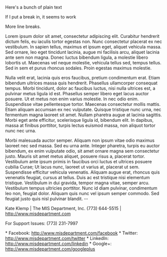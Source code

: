 Here's a bunch of plain text  
  
If I put a break in, it seems to work  
  
More line breaks.  
  
Lorem ipsum dolor sit amet, consectetur adipiscing elit. Curabitur hendrerit dictum felis, eu iaculis tortor egestas non. Nunc consectetur placerat ex nec vestibulum. In sapien tellus, maximus et ipsum eget, aliquet vehicula massa. Sed ornare, leo eget tincidunt lacinia, augue mi facilisis arcu, aliquet lacinia ante sem non magna. Donec luctus bibendum ligula, a molestie libero lobortis ut. Maecenas vel neque molestie, vehicula tellus sed, tempus tellus. Sed in sem et purus rhoncus sodales. Proin egestas maximus molestie.  
  
Nulla velit erat, lacinia quis eros faucibus, pretium condimentum erat. Etiam bibendum ultrices massa quis hendrerit. Phasellus ullamcorper consequat tempus. Morbi tincidunt, dolor ac faucibus luctus, nisi nulla ultrices est, a pulvinar metus ligula id est. Phasellus semper libero eget lacus auctor posuere. Ut et metus non enim varius molestie. In nec odio enim. Suspendisse vitae pellentesque tortor. Maecenas consectetur mollis mattis. Etiam aliquam accumsan ex nec vulputate. Quisque tristique nunc urna, nec fermentum magna laoreet sit amet. Nullam pharetra augue at lacinia sagittis. Morbi eget ante efficitur, scelerisque ligula id, bibendum elit. In dapibus, massa at finibus porttitor, turpis lectus euismod massa, non aliquot tortor nunc nec urna.  
  
Morbi malesuada auctor semper. Aliquam non ipsum vitae odio maximus laoreet nec sed massa. Sed eu urna ante. Integer pharetra, turpis eu auctor bibendum, ex enim vulputate odio, sit amet ornare magna sem consectetur justo. Mauris sit amet metus aliquet, posuere risus a, placerat tortor. Vestibulum ante ipsum primis in faucibus orci luctus et ultrices posuere cubilia Curae; Ut lacus nunc, laoreet ut varius at, placerat ut sem. Suspendisse efficitur vehicula venenatis. Aliquam augue erat, rhoncus quis venenatis feugiat, cursus at tellus. Duis ac est tristique nisi elementum tristique. Vestibulum in dui gravida, tempor magna vitae, semper arcu. Vestibulum tempus ultricies porttitor. Nunc id diam pulvinar, condimentum leo non, feugiat dolor. Aliquam quis nunc vel ipsum semper commodo. Sed feugiat justo quis nisl pulvinar blandit. --  
  
Kate Klemp | The MIS Department, Inc. (773) 644-5515 | http://www.misdepartment.com  
  
For Support Issues: (773) 231-7997  
  
 \* Facebook: http://www.misdepartment.com/facebook \* Twitter: http://www.misdepartment.com/twitter \* LinkedIn: http://www.misdepartment.com/linkedin \* Google+: http://www.misdepartment.com/googleplus

